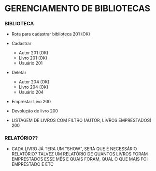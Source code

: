 # GERENCIAMENTO DE BIBLIOTECAS

### BIBLIOTECA

- Rota para cadastrar biblioteca 201 (OK)

- Cadastrar

  - Autor 201 (OK)
  - Livro 201 (OK)
  - Usuário 201

- Deletar

  - Autor 204 (OK)
  - Livro 204 (OK)
  - Usuário 204

- Emprestar Livo 200
- Devolução de livro 200

- LISTAGEM DE LIVROS COM FILTRO (AUTOR, LIVROS EMPRESTADOS) 200

### RELATÓRIO??

- CADA LIVRO JÁ TERA UM "SHOW", SERÁ QUE É NECESSÁRIO RELATÓRIO?
  TALVEZ UM RELATÓRIO DE QUANTOS LIVROS FORAM EMPRESTADOS ESSE MÊS E QUAIS FORAM,
  QUAL O QUE MAIS FOI EMPRESTADO E ETC
